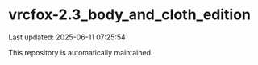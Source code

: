 # vrcfox-2.3_body_and_cloth_edition

Last updated: 2025-06-11 07:25:54

This repository is automatically maintained.
